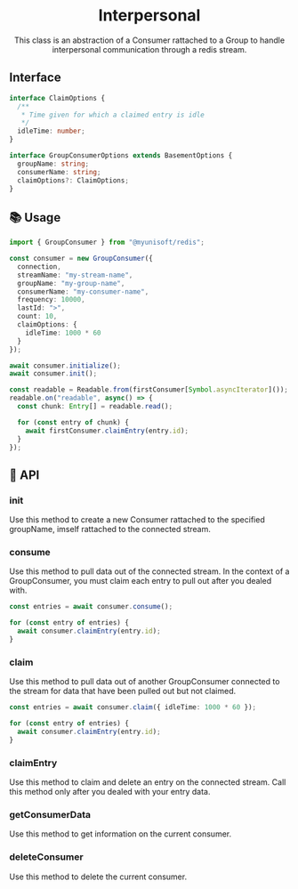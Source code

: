 <h1 align="center">
  Interpersonal
</h1>

<p align="center">
  This class is an abstraction of a Consumer rattached to a Group to handle interpersonal communication through a redis stream.
</p>

## Interface

```ts
interface ClaimOptions {
  /**
   * Time given for which a claimed entry is idle
   */
  idleTime: number;
}

interface GroupConsumerOptions extends BasementOptions {
  groupName: string;
  consumerName: string;
  claimOptions?: ClaimOptions;
}
```

## 📚 Usage

```ts
import { GroupConsumer } from "@myunisoft/redis";

const consumer = new GroupConsumer({
  connection,
  streamName: "my-stream-name",
  groupName: "my-group-name",
  consumerName: "my-consumer-name",
  frequency: 10000, 
  lastId: ">",
  count: 10,
  claimOptions: {
    idleTime: 1000 * 60
  }
});

await consumer.initialize();
await consumer.init();

const readable = Readable.from(firstConsumer[Symbol.asyncIterator]());
readable.on("readable", async() => {
  const chunk: Entry[] = readable.read();

  for (const entry of chunk) {
    await firstConsumer.claimEntry(entry.id);
  }
});
```

## 📜 API

### init

Use this method to create a new Consumer rattached to the specified groupName, imself rattached to the connected stream.

### consume

Use this method to pull data out of the connected stream. In the context of a GroupConsumer, you must claim each entry to pull out after you dealed with.

```ts
const entries = await consumer.consume();

for (const entry of entries) {
  await consumer.claimEntry(entry.id);
}
```

### claim

Use this method to pull data out of another GroupConsumer connected to the stream for data that have been pulled out but not claimed. 

```ts
const entries = await consumer.claim({ idleTime: 1000 * 60 });

for (const entry of entries) {
  await consumer.claimEntry(entry.id);
}
```

### claimEntry

Use this method to claim and delete an entry on the connected stream. Call this method only after you dealed with your entry data.

### getConsumerData

Use this method to get information on the current consumer.

### deleteConsumer

Use this method to delete the current consumer. 
